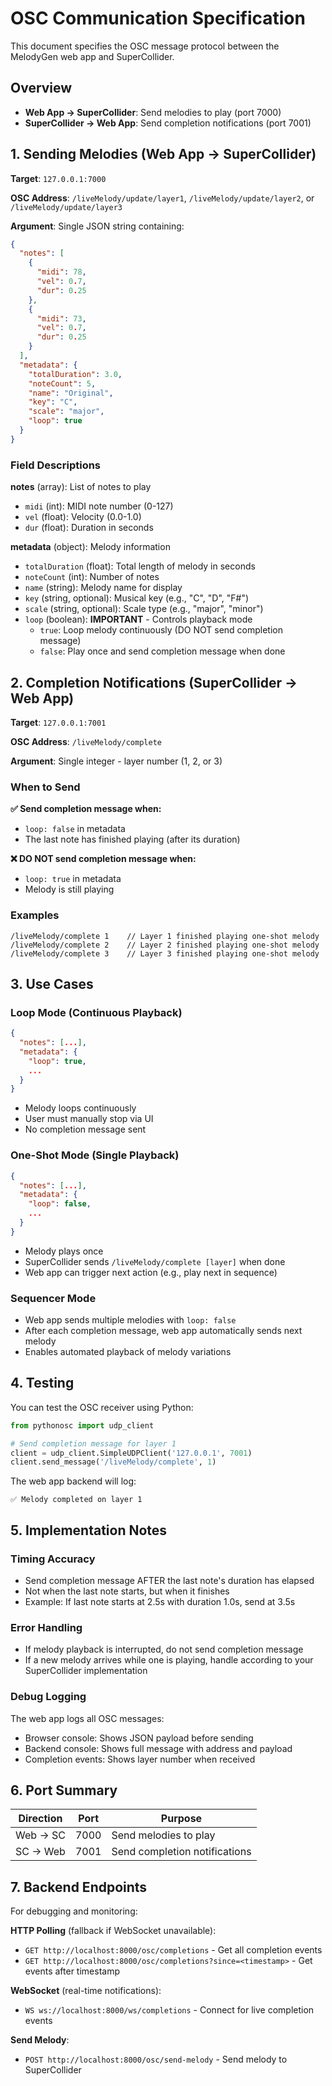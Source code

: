 # OSC Communication Specification

This document specifies the OSC message protocol between the MelodyGen web app and SuperCollider.

## Overview

- **Web App → SuperCollider**: Send melodies to play (port 7000)
- **SuperCollider → Web App**: Send completion notifications (port 7001)

## 1. Sending Melodies (Web App → SuperCollider)

**Target**: `127.0.0.1:7000`

**OSC Address**: `/liveMelody/update/layer1`, `/liveMelody/update/layer2`, or `/liveMelody/update/layer3`

**Argument**: Single JSON string containing:

```json
{
  "notes": [
    {
      "midi": 78,
      "vel": 0.7,
      "dur": 0.25
    },
    {
      "midi": 73,
      "vel": 0.7,
      "dur": 0.25
    }
  ],
  "metadata": {
    "totalDuration": 3.0,
    "noteCount": 5,
    "name": "Original",
    "key": "C",
    "scale": "major",
    "loop": true
  }
}
```

### Field Descriptions

**notes** (array): List of notes to play
- `midi` (int): MIDI note number (0-127)
- `vel` (float): Velocity (0.0-1.0)
- `dur` (float): Duration in seconds

**metadata** (object): Melody information
- `totalDuration` (float): Total length of melody in seconds
- `noteCount` (int): Number of notes
- `name` (string): Melody name for display
- `key` (string, optional): Musical key (e.g., "C", "D", "F#")
- `scale` (string, optional): Scale type (e.g., "major", "minor")
- `loop` (boolean): **IMPORTANT** - Controls playback mode
  - `true`: Loop melody continuously (DO NOT send completion message)
  - `false`: Play once and send completion message when done

## 2. Completion Notifications (SuperCollider → Web App)

**Target**: `127.0.0.1:7001`

**OSC Address**: `/liveMelody/complete`

**Argument**: Single integer - layer number (1, 2, or 3)

### When to Send

**✅ Send completion message when:**
- `loop: false` in metadata
- The last note has finished playing (after its duration)

**❌ DO NOT send completion message when:**
- `loop: true` in metadata
- Melody is still playing

### Examples

```
/liveMelody/complete 1    // Layer 1 finished playing one-shot melody
/liveMelody/complete 2    // Layer 2 finished playing one-shot melody
/liveMelody/complete 3    // Layer 3 finished playing one-shot melody
```

## 3. Use Cases

### Loop Mode (Continuous Playback)
```json
{
  "notes": [...],
  "metadata": {
    "loop": true,
    ...
  }
}
```
- Melody loops continuously
- User must manually stop via UI
- No completion message sent

### One-Shot Mode (Single Playback)
```json
{
  "notes": [...],
  "metadata": {
    "loop": false,
    ...
  }
}
```
- Melody plays once
- SuperCollider sends `/liveMelody/complete [layer]` when done
- Web app can trigger next action (e.g., play next in sequence)

### Sequencer Mode
- Web app sends multiple melodies with `loop: false`
- After each completion message, web app automatically sends next melody
- Enables automated playback of melody variations

## 4. Testing

You can test the OSC receiver using Python:

```python
from pythonosc import udp_client

# Send completion message for layer 1
client = udp_client.SimpleUDPClient('127.0.0.1', 7001)
client.send_message('/liveMelody/complete', 1)
```

The web app backend will log:
```
✅ Melody completed on layer 1
```

## 5. Implementation Notes

### Timing Accuracy
- Send completion message AFTER the last note's duration has elapsed
- Not when the last note starts, but when it finishes
- Example: If last note starts at 2.5s with duration 1.0s, send at 3.5s

### Error Handling
- If melody playback is interrupted, do not send completion message
- If a new melody arrives while one is playing, handle according to your SuperCollider implementation

### Debug Logging
The web app logs all OSC messages:
- Browser console: Shows JSON payload before sending
- Backend console: Shows full message with address and payload
- Completion events: Shows layer number when received

## 6. Port Summary

| Direction | Port | Purpose |
|-----------|------|---------|
| Web → SC  | 7000 | Send melodies to play |
| SC → Web  | 7001 | Send completion notifications |

## 7. Backend Endpoints

For debugging and monitoring:

**HTTP Polling** (fallback if WebSocket unavailable):
- `GET http://localhost:8000/osc/completions` - Get all completion events
- `GET http://localhost:8000/osc/completions?since=<timestamp>` - Get events after timestamp

**WebSocket** (real-time notifications):
- `WS ws://localhost:8000/ws/completions` - Connect for live completion events

**Send Melody**:
- `POST http://localhost:8000/osc/send-melody` - Send melody to SuperCollider
